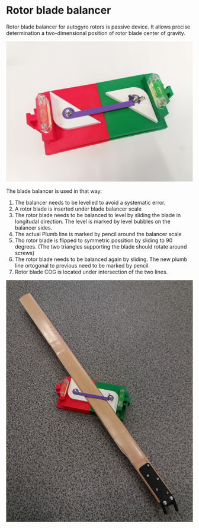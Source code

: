 # Rotor blade balancer
Rotor blade balancer for autogyro rotors is passive device. It allows precise determination a two-dimensional position of rotor blade center of gravity.

![3D printed rotor blade balancer](/doc/img/blade_balancer.jpg)

The blade balancer is used in that way:

1. The balancer needs to be levelled to avoid a systematic error.
2. A rotor blade is inserted under blade balancer scale
3. The rotor blade needs to be balanced to level by sliding the blade in longitudal direction. The level is marked by level bubbles on the balancer sides.
4. The actual Plumb line is marked by pencil around the balancer scale
5. Tho rotor blade is flipped to symmetric possition by sliding to 90 degrees.  (The two triangles supporting the blade should rotate around screws)
6. The rotor blade needs to be balanced again by sliding. The new plumb line ortogonal to previous need to be marked by pencil.
7. Rotor blade COG is located under intersection of the two lines. 

![Balancing an plywood rotor blade](/doc/img/rotor_blade_balancing.jpg)
